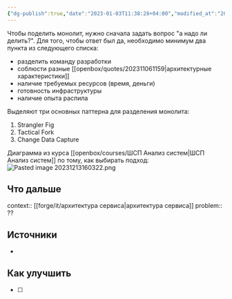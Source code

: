 ```yaml
---
{"dg-publish":true,"date":"2023-01-03T11:38:28+04:00","modified_at":"2025-01-16T16:06:15+03:00","aliases":["декомпозицию монолита","декомпозиции монолита","декомпозиции монолита","декомпозицией монолита","декомпозиции монолита"],"tags":["status/idea"],"permalink":"/forge/it/декомпозиция монолита/","dgPassFrontmatter":true}
---
```



Чтобы поделить монолит, нужно сначала задать вопрос "а надо ли делить?". Для того, чтобы ответ был да, необходимо минимум два пункта из следующего списка:
- разделить команду разработки
- соблюсти разные [[openbox/quotes/202311061159|архитектурные характеристики]]
- наличие требуемых ресурсов (время, деньги)
- готовность инфраструктуры
- наличие опыта распила

Выделяют три основных паттерна для разделения монолита:
1. Strangler Fig
2. Tactical Fork
3. Change Data Capture

Диаграмма из курса [[openbox/courses/ШСП Анализ систем|ШСП Анализ систем]] по тому, как выбирать подход:
![Pasted image 20231213160322.png](/images/Pasted%20image%2020231213160322.png)
## Что дальше



context:: [[forge/it/архитектура сервиса|архитектура сервиса]]
problem:: ??

## Источники



- 

## Как улучшить

- [ ] 
